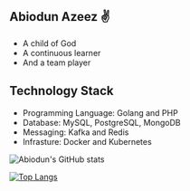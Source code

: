 ## Abiodun Azeez ✌️

- A child of God
- A continuous learner
- And a team player

## Technology Stack

- Programming Language: Golang and PHP
- Database: MySQL, PostgreSQL, MongoDB
- Messaging: Kafka and Redis
- Infrasture: Docker and Kubernetes

![Abiodun's GitHub stats](https://github-readme-stats.vercel.app/api?username=iamhabbeboy&count_private=true)

[![Top Langs](https://github-readme-stats.vercel.app/api/top-langs/?username=iamhabbeboy&layout=compact)](https://github.com/anuraghazra/github-readme-stats)
